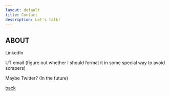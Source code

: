 ```yaml
---
layout: default
title: Contact
description: Let's talk!
---
```


## ABOUT

LinkedIn

UT email (figure out whether I should format it in some special way to avoid scrapers)

Maybe Twitter? (In the future)



[back](./)
